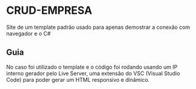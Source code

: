 # CRUD-EMPRESA
Site de um template padrão usado para apenas demostrar a conexão com navegador e o C#

## Guia 
No caso foi utilizado o template e o código foi rodando usando um IP interno gerador pelo Live Server, uma extensão do VSC (Visual Studio Code) para poder gerar um HTML responsivo e dinâmico. 
